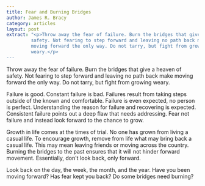 ```yaml
---
title: Fear and Burning Bridges
author: James R. Bracy
category: articles
layout: post
extract: "<p>Throw away the fear of failure. Burn the bridges that give a heaven of
         safety. Not fearing to step forward and leaving no path back make
         moving forward the only way. Do not tarry, but fight from growing
         weary.</p>
---
```



Throw away the fear of failure. Burn the bridges that give a heaven of
safety. Not fearing to step forward and leaving no path back make
moving forward the only way. Do not tarry, but fight from growing
weary.

Failure is good. Constant failure is bad. Failures result from taking
steps outside of the known and comfortable. Failure is even expected,
no person is perfect. Understanding the
reason for failure and recovering is expected. Consistent failure
points out a deep flaw that needs addressing. Fear not failure and
instead look forward to the chance to grow. 

Growth in life comes at the times of trial. No one has grown from
living a casual life. To encourage growth, remove from life what may
bring back a casual life. This may mean leaving friends or moving
across the country. Burning the bridges to the past ensures that it
will not hinder forward movement. Essentially, don't look back, only
forward.

Look back on the day, the week, the month, and the year. Have you been
moving forward? Has fear kept you back? Do some bridges need burning?
